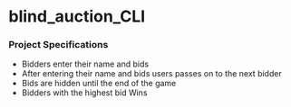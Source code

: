 # blind_auction_CLI

### Project Specifications

- Bidders enter their name and bids
- After entering their name and bids users passes on to the next bidder
- Bids are hidden until the end of the game
- Bidders with the highest bid Wins

